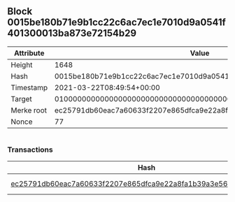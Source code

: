 ## Block 0015be180b71e9b1cc22c6ac7ec1e7010d9a0541f401300013ba873e72154b29

Attribute | Value
--- | ---
Height | 1648
Hash | 0015be180b71e9b1cc22c6ac7ec1e7010d9a0541f401300013ba873e72154b29
Timestamp | 2021-03-22T08:49:54+00:00
Target | 0100000000000000000000000000000000000000000000000000000000000000
Merke root | ec25791db60eac7a60633f2207e865dfca9e22a8fa1b39a3e568bb7bf1ee1a42
Nonce | 77

```

```

### Transactions

Hash | Amount
--- | ---
[ec25791db60eac7a60633f2207e865dfca9e22a8fa1b39a3e568bb7bf1ee1a42](ec25791db60eac7a60633f2207e865dfca9e22a8fa1b39a3e568bb7bf1ee1a42.md) | 10.00000000 SKEPTI 
